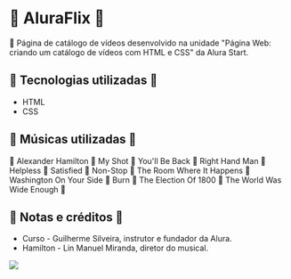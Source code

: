 # 🩷 AluraFlix 🩷

💮 Página de catálogo de vídeos desenvolvido na unidade "Página Web: criando um catálogo de vídeos com HTML e CSS" da Alura Start.

## 🌸 Tecnologias utilizadas 🌸

- HTML
- CSS

## 🌸 Músicas utilizadas 🌸

💮 Alexander Hamilton
💮 My Shot
💮 You'll Be Back
💮 Right Hand Man
💮 Helpless
💮 Satisfied
💮 Non-Stop
💮 The Room Where It Happens
💮 Washington On Your Side
💮 Burn
💮 The Election Of 1800
💮 The World Was Wide Enough
💮

## 🌸  Notas e créditos 🌸

- Curso - Guilherme Silveira, instrutor e fundador da Alura.
- Hamilton - Lin Manuel Miranda, diretor do musical.

![](https://media.tenor.com/zVvViQKqa0MAAAAj/psybirdb1oom.gif)
